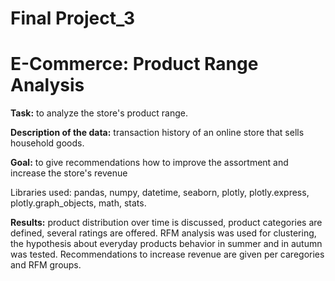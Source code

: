 # Final Project_3
# E-Commerce: Product Range Analysis
**Task:**
to analyze the store's product range.

**Description of the data:**
transaction history of an online store that sells household goods.

**Goal:** to give recommendations how to improve the assortment and increase the store's revenue

Libraries used: pandas, numpy, datetime, seaborn, plotly, plotly.express, plotly.graph_objects, math, stats.

**Results:**
product distribution over time is discussed, product categories are defined, several ratings are offered. RFM analysis was used for clustering, the hypothesis about everyday products behavior in summer and in autumn was tested. Recommendations to increase revenue are given per caregories and RFM groups.
